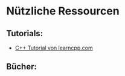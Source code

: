 # Nützliche Ressourcen

## Tutorials:
- [C++ Tutorial von learncpp.com](https://www.learncpp.com)

## Bücher:
